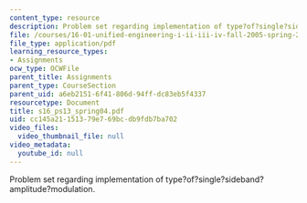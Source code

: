 ```yaml
---
content_type: resource
description: Problem set regarding implementation of type?of?single?sideband?amplitude?modulation.
file: /courses/16-01-unified-engineering-i-ii-iii-iv-fall-2005-spring-2006/cc145a21151379e769bcdb9fdb7ba702_s16_ps13_spring04.pdf
file_type: application/pdf
learning_resource_types:
- Assignments
ocw_type: OCWFile
parent_title: Assignments
parent_type: CourseSection
parent_uid: a6eb2151-6f41-806d-94ff-dc83eb5f4337
resourcetype: Document
title: s16_ps13_spring04.pdf
uid: cc145a21-1513-79e7-69bc-db9fdb7ba702
video_files:
  video_thumbnail_file: null
video_metadata:
  youtube_id: null
---
```

Problem set regarding implementation of type?of?single?sideband?amplitude?modulation.